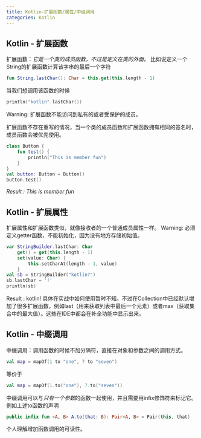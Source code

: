 ```yaml
---
title: Kotlin-扩展函数/属性/中缀调用
categories: Kotlin
---
```

## Kotlin - 扩展函数
扩展函数：*它是一个类的成员函数，不过是定义在类的外面。*
比如说定义一个String的扩展函数计算该字串的最后一个字符
```kotlin
fun String.lastChar(): Char = this.get(this.length - 1)
```
当我们想调用该函数的时候
```kotlin
println("kotlin".lastChar())
```
Warning: 扩展函数不能访问到私有的或者受保护的成员。

扩展函数不存在重写的情况，当一个类的成员函数和扩展函数拥有相同的签名时，成员函数会被优先使用。
```kotlin
class Button {  
    fun test() {  
        println("This is member fun")  
    }  
}
val button: Button = Button()  
button.test()
```
*Result : This is member fun*
## Kotlin - 扩展属性
扩展属性和扩展函数类似，就像接收者的一个普通成员属性一样。
Warning: 必须定义getter函数，不能初始化，因为没有地方存储初始值。
```kotlin
var StringBuilder.lastChar: Char  
    get() = get(this.length - 1)  
    set(value: Char) {  
        this.setCharAt(length - 1, value)  
    }
val sb = StringBuilder("kotlin?")  
sb.lastChar = '!'  
println(sb)
```
Result : kotlin!
具体在实战中如何使用暂时不知。不过在Collection中已经默认增加了很多扩展函数，例如last（用来获取列表中最后一个元素）或者max（获取集合中的最大值）。这些在IDE中都会在补全功能中显示出来。

## Kotlin - 中缀调用
中缀调用：调用函数的时候不加分隔符，直接在对象和参数之间的调用方式。
```kotlin
val map = mapOf(1 to "one", 7 to "seven")
```
等价于
```kotlin
val map = mapOf(1.to("one"), 7.to("seven"))
```
中缀调用可以与*只有一个参数*的函数一起使用，并且需要用infix修饰符来标记它。
例如上述to函数的声明
```kotlin
public infix fun <A, B> A.to(that: B): Pair<A, B> = Pair(this, that)
```
个人理解增加函数调用的可读性。